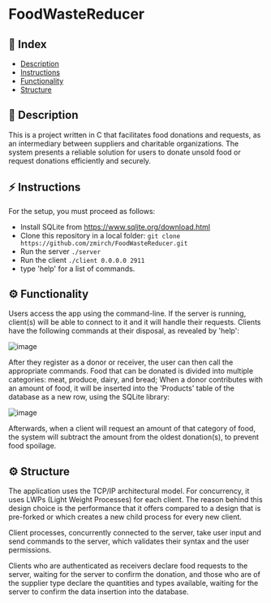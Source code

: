 # FoodWasteReducer

## :ledger: Index
- [Description](#beginner-description)
- [Instructions](#zap-instructions)
- [Functionality](#gear-functionality)
- [Structure](#gear-structure)

## :beginner: Description
This is a project written in C that facilitates food donations and requests, as an intermediary between suppliers and charitable organizations. The system presents a reliable solution for users to donate unsold food or request donations efficiently and securely.

## :zap: Instructions
For the setup, you must proceed as follows:
- Install SQLite from https://www.sqlite.org/download.html
- Clone this repository in a local folder: ```git clone https://github.com/zmirch/FoodWasteReducer.git```
- Run the server ```./server```
- Run the client ```./client 0.0.0.0 2911```
- type 'help' for a list of commands.


## :gear: Functionality
Users access the app using the command-line. If the server is running, client(s) will be able to connect to it and it will handle their requests.
Clients have the following commands at their disposal, as revealed by 'help':

![image](https://github.com/user-attachments/assets/1c14411c-e9ec-4db4-9ceb-932571c1aa1c)

After they register as a donor or receiver, the user can then call the appropriate commands.
Food that can be donated is divided into multiple categories: meat, produce, dairy, and bread; When a donor contributes with an amount of food, it will be inserted into the 'Products' table of the database as a new row, using the SQLite library:

![image](https://github.com/user-attachments/assets/26fb9980-5f2d-4ada-a88c-f5330239e14a)

Afterwards, when a client will request an amount of that category of food, the system will subtract the amount from the oldest donation(s), to prevent food spoilage.

## :gear: Structure
The application uses the TCP/IP architectural model. For concurrency, it uses LWPs (Light Weight Processes) for each client. The reason behind this design choice is the performance that it offers compared to a design that is pre-forked or which creates a new child process for every new client.

Client processes, concurrently connected to the server, take user input and send commands to the server, which validates their syntax and the user permissions.

Clients who are authenticated as receivers declare food requests to the server, waiting for the server to confirm the donation, and those who are of the supplier type declare the quantities and types available, waiting for the server to confirm the data insertion into the database.


